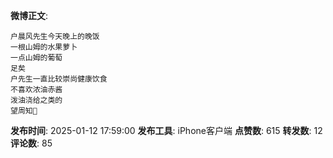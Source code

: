 **微博正文**: 
```
户晨风先生今天晚上的晚饭
一根山姆的水果萝卜
一点山姆的葡萄
足矣
户先生一直比较崇尚健康饮食
不喜欢浓油赤酱
泼油浇给之类的
望周知🙏
```
**发布时间**: 2025-01-12 17:59:00
**发布工具**: iPhone客户端
**点赞数**: 615
**转发数**: 12
**评论数**: 85
